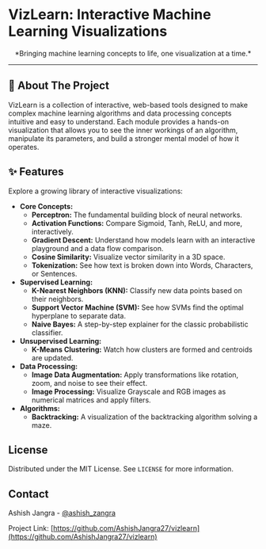 # VizLearn: Interactive Machine Learning Visualizations

<div align="center">
  *Bringing machine learning concepts to life, one visualization at a time.*
</div>

---

## 📖 About The Project

VizLearn is a collection of interactive, web-based tools designed to make complex machine learning algorithms and data processing concepts intuitive and easy to understand. Each module provides a hands-on visualization that allows you to see the inner workings of an algorithm, manipulate its parameters, and build a stronger mental model of how it operates.

## ✨ Features

Explore a growing library of interactive visualizations:

*   **Core Concepts:**
    *   **Perceptron:** The fundamental building block of neural networks.
    *   **Activation Functions:** Compare Sigmoid, Tanh, ReLU, and more, interactively.
    *   **Gradient Descent:** Understand how models learn with an interactive playground and a data flow comparison.
    *   **Cosine Similarity:** Visualize vector similarity in a 3D space.
    *   **Tokenization:** See how text is broken down into Words, Characters, or Sentences.
*   **Supervised Learning:**
    *   **K-Nearest Neighbors (KNN):** Classify new data points based on their neighbors.
    *   **Support Vector Machine (SVM):** See how SVMs find the optimal hyperplane to separate data.
    *   **Naive Bayes:** A step-by-step explainer for the classic probabilistic classifier.
*   **Unsupervised Learning:**
    *   **K-Means Clustering:** Watch how clusters are formed and centroids are updated.
*   **Data Processing:**
    *   **Image Data Augmentation:** Apply transformations like rotation, zoom, and noise to see their effect.
    *   **Image Processing:** Visualize Grayscale and RGB images as numerical matrices and apply filters.
*   **Algorithms:**
    *   **Backtracking:** A visualization of the backtracking algorithm solving a maze.

## License

Distributed under the MIT License. See `LICENSE` for more information.

## Contact

Ashish Jangra - [@ashish_zangra](https://www.instagram.com/ashish_zangra/)

Project Link: [https://github.com/AshishJangra27/vizlearn](https://github.com/AshishJangra27/vizlearn)

